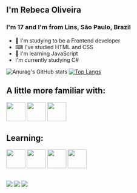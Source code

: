 ## I'm Rebeca Oliveira 
### I'm 17 and I'm from Lins, São Paulo, Brazil   

- 🔭 I'm studying to be a Frontend developer
- ⌨ I've studied HTML and CSS
- 🌱 I'm learning JavaScript  
- I'm currently studying C# 

![Anurag's GitHub stats](https://github-readme-stats.vercel.app/api?username=rebsoli&show_icons=true&theme=tokyonight)
[![Top Langs](https://github-readme-stats.vercel.app/api/top-langs/?username=rebsoli&layout=compact&theme=tokyonight)](https://github.com/anuraghazra/github-readme-stats)

## A little more familiar with:
<div style="display: inline-block">
    <img height="50px" width="50px" src="https://cdn.jsdelivr.net/gh/devicons/devicon/icons/html5/html5-original.svg" />
    <img height="50px" width="50px" src="https://cdn.jsdelivr.net/gh/devicons/devicon/icons/css3/css3-original.svg" />
    <img height="50px" width="50px" src="https://cdn.jsdelivr.net/gh/devicons/devicon/icons/javascript/javascript-original.svg" />
 </div>

## Learning:

<div style="display: inline-block">
  <img height="50px" width="50px" src="https://cdn.jsdelivr.net/gh/devicons/devicon/icons/microsoftsqlserver/microsoftsqlserver-plain.svg" />
  <img height="50px" width="50px" src="https://cdn.jsdelivr.net/gh/devicons/devicon/icons/mysql/mysql-original-wordmark.svg" />
  <img height="50px" width="50px" src="https://cdn.jsdelivr.net/gh/devicons/devicon/icons/csharp/csharp-original.svg" />
  <img height="50px" width="50px" src="https://cdn.jsdelivr.net/gh/devicons/devicon/icons/php/php-original.svg" />        
</div>

##

<a href="https://www.instagram.com/rebs.m_oliveira/" target= "_blank"><img src="https://img.icons8.com/fluency/48/undefined/instagram-new.png"/></a>
<a href="mailto:cmrebbiebtw@gmail.com" target="_blank"><img src="https://img.icons8.com/fluency/48/undefined/gmail.png"/></a> 
<a href="https://www.linkedin.com/in/sarahrebeca" target="_blank"><img src="https://img.icons8.com/fluency/48/undefined/linkedin.png"/></a>
